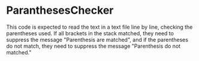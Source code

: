 # ParanthesesChecker
 This code is expected to read the text in a text file line by line, checking  the parentheses used. If all brackets in the stack matched, they need to suppress the message  "Parenthesis are matched", and if the parentheses do not match, they need to suppress the message  "Parenthesis do not matched."
